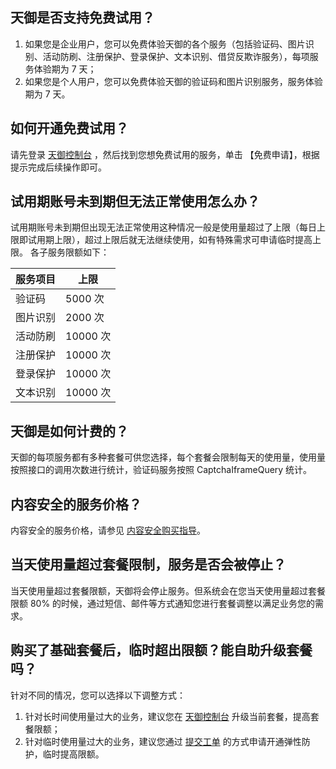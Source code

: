 ## 天御是否支持免费试用？

1. 如果您是企业用户，您可以免费体验天御的各个服务（包括验证码、图片识别、活动防刷、注册保护、登录保护、文本识别、借贷反欺诈服务），每项服务体验期为 7 天；
2. 如果您是个人用户，您可以免费体验天御的验证码和图片识别服务，服务体验期为 7 天。

## 如何开通免费试用？

请先登录 [天御控制台](http://console.tcecqpoc.fsphere.cn/tianyu/overview) ，然后找到您想免费试用的服务，单击 【免费申请】，根据提示完成后续操作即可。

## 试用期账号未到期但无法正常使用怎么办？

试用期账号未到期但出现无法正常使用这种情况一般是使用量超过了上限（每日上限即试用期上限），超过上限后就无法继续使用，如有特殊需求可申请临时提高上限。
各子服务限额如下：

| 服务项目 | 上限 |
|---------|---------|
| 验证码 | 5000 次 |
| 图片识别 | 2000 次 |
| 活动防刷 | 10000 次 |
| 注册保护 | 10000 次 |
| 登录保护 | 10000 次 |
| 文本识别 | 10000 次 |

## 天御是如何计费的？

天御的每项服务都有多种套餐可供您选择，每个套餐会限制每天的使用量，使用量按照接口的调用次数进行统计，验证码服务按照 CaptchaIframeQuery 统计。

## 内容安全的服务价格？

内容安全的服务价格，请参见 [内容安全购买指导](/document/product/669/14339)。

## 当天使用量超过套餐限制，服务是否会被停止？

当天使用量超过套餐限额，天御将会停止服务。但系统会在您当天使用量超过套餐限额 80% 的时候，通过短信、邮件等方式通知您进行套餐调整以满足业务您的需求。

## 购买了基础套餐后，临时超出限额？能自助升级套餐吗？

针对不同的情况，您可以选择以下调整方式：

1. 针对长时间使用量过大的业务，建议您在 [天御控制台](http://console.tcecqpoc.fsphere.cn/tianyu/overview) 升级当前套餐，提高套餐限额；
2. 针对临时使用量过大的业务，建议您通过 [提交工单](http://console.tcecqpoc.fsphere.cn/workorder/category/create?level1_id=141&level2_id=151&level1_name=%E5%AE%89%E5%85%A8%E6%9C%8D%E5%8A%A1&level2_name=%E5%A4%A9%E5%BE%A1%E4%B8%9A%E5%8A%A1%E5%AE%89%E5%85%A8%E9%98%B2%E6%8A%A4%20BSP) 的方式申请开通弹性防护，临时提高限额。

